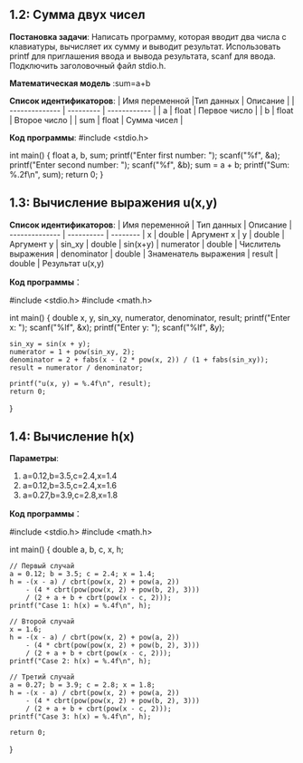 ## 1.2: Сумма двух чисел
**Постановка задачи**:
Написать программу, которая вводит два числа с клавиатуры, вычисляет их сумму и выводит результат. Использовать printf для приглашения ввода и вывода результата, scanf для ввода. Подключить заголовочный файл stdio.h.

**Математическая модель** :sum=a+b

**Список идентификаторов**:
| Имя переменной |Тип данных | Описание     |
| -------------- | --------- | ------------ |
| a              | float     | Первое число |
| b              | float     | Второе число |
| sum            | float     | Сумма чисел  |

**Код программы**:
#include <stdio.h>

int main() 
{
    float a, b, sum;
    printf("Enter first number: ");
    scanf("%f", &a);
    printf("Enter second number: ");
    scanf("%f", &b);
    sum = a + b;
    printf("Sum: %.2f\n", sum);
    return 0;
}
###





## 1.3: Вычисление выражения u(x,y) 
**Список идентификаторов**:
| Имя переменной | Тип данных | Описание
| -------------- | ---------- | --------
| x              | double     | Аргумент x
| y              | double     | Аргумент y
| sin_xy         | double     | sin(x+y)
| numerator      | double     | Числитель выражения
| denominator    | double     | Знаменатель выражения
| result         | double     | Результат u(x,y)

**Код программы**：

#include <stdio.h>
#include <math.h>

int main() 
{
    double x, y, sin_xy, numerator, denominator, result;
    printf("Enter x: ");
    scanf("%lf", &x);
    printf("Enter y: ");
    scanf("%lf", &y);
    
    sin_xy = sin(x + y);
    numerator = 1 + pow(sin_xy, 2);
    denominator = 2 + fabs(x - (2 * pow(x, 2)) / (1 + fabs(sin_xy));
    result = numerator / denominator;
    
    printf("u(x, y) = %.4f\n", result);
    return 0;
}


## 1.4: Вычисление h(x)

**Параметры**:
1. a=0.12,b=3.5,c=2.4,x=1.4
2. a=0.12,b=3.5,c=2.4,x=1.6
3. a=0.27,b=3.9,c=2.8,x=1.8

**Код программы**：

#include <stdio.h>
#include <math.h>

int main() 
{
    double a, b, c, x, h;
    
    // Первый случай
    a = 0.12; b = 3.5; c = 2.4; x = 1.4;
    h = -(x - a) / cbrt(pow(x, 2) + pow(a, 2)) 
        - (4 * cbrt(pow(pow(x, 2) + pow(b, 2), 3))) 
        / (2 + a + b + cbrt(pow(x - c, 2)));
    printf("Case 1: h(x) = %.4f\n", h);
    
    // Второй случай
    x = 1.6;
    h = -(x - a) / cbrt(pow(x, 2) + pow(a, 2)) 
        - (4 * cbrt(pow(pow(x, 2) + pow(b, 2), 3))) 
        / (2 + a + b + cbrt(pow(x - c, 2)));
    printf("Case 2: h(x) = %.4f\n", h);
    
    // Третий случай
    a = 0.27; b = 3.9; c = 2.8; x = 1.8;
    h = -(x - a) / cbrt(pow(x, 2) + pow(a, 2)) 
        - (4 * cbrt(pow(pow(x, 2) + pow(b, 2), 3))) 
        / (2 + a + b + cbrt(pow(x - c, 2)));
    printf("Case 3: h(x) = %.4f\n", h);
    
    return 0;
}


